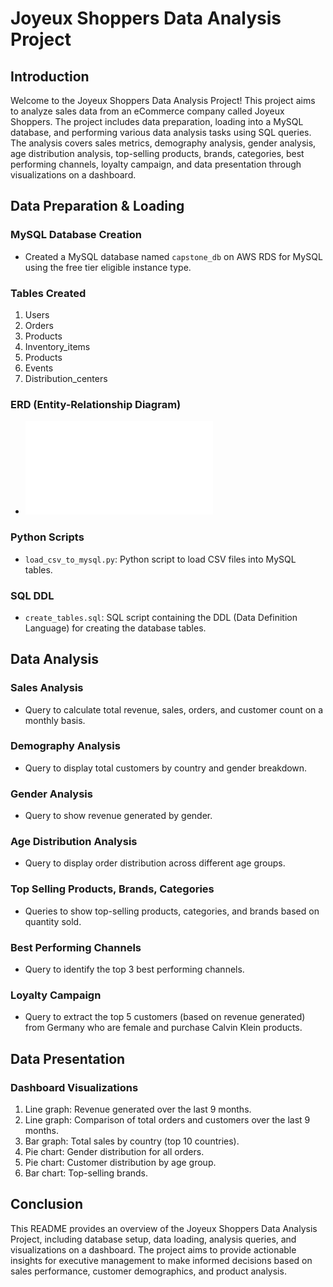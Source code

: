 # Joyeux Shoppers Data Analysis Project

## Introduction

Welcome to the Joyeux Shoppers Data Analysis Project! This project aims to analyze sales data from an eCommerce company called Joyeux Shoppers. The project includes data preparation, loading into a MySQL database, and performing various data analysis tasks using SQL queries. The analysis covers sales metrics, demography analysis, gender analysis, age distribution analysis, top-selling products, brands, categories, best performing channels, loyalty campaign, and data presentation through visualizations on a dashboard.

## Data Preparation & Loading

### MySQL Database Creation

- Created a MySQL database named `capstone_db` on AWS RDS for MySQL using the free tier eligible instance type.

### Tables Created

1. Users
2. Orders
3. Products
4. Inventory_items
5. Products
6. Events
7. Distribution_centers

### ERD (Entity-Relationship Diagram)

- ![ERD](ERD.pdf)

### Python Scripts

- `load_csv_to_mysql.py`: Python script to load CSV files into MySQL tables.

### SQL DDL

- `create_tables.sql`: SQL script containing the DDL (Data Definition Language) for creating the database tables.

## Data Analysis

### Sales Analysis

- Query to calculate total revenue, sales, orders, and customer count on a monthly basis.

### Demography Analysis

- Query to display total customers by country and gender breakdown.

### Gender Analysis

- Query to show revenue generated by gender.

### Age Distribution Analysis

- Query to display order distribution across different age groups.

### Top Selling Products, Brands, Categories

- Queries to show top-selling products, categories, and brands based on quantity sold.

### Best Performing Channels

- Query to identify the top 3 best performing channels.

### Loyalty Campaign

- Query to extract the top 5 customers (based on revenue generated) from Germany who are female and purchase Calvin Klein products.

## Data Presentation

### Dashboard Visualizations

1. Line graph: Revenue generated over the last 9 months.
2. Line graph: Comparison of total orders and customers over the last 9 months.
3. Bar graph: Total sales by country (top 10 countries).
4. Pie chart: Gender distribution for all orders.
5. Pie chart: Customer distribution by age group.
6. Bar chart: Top-selling brands.

## Conclusion

This README provides an overview of the Joyeux Shoppers Data Analysis Project, including database setup, data loading, analysis queries, and visualizations on a dashboard. The project aims to provide actionable insights for executive management to make informed decisions based on sales performance, customer demographics, and product analysis.

